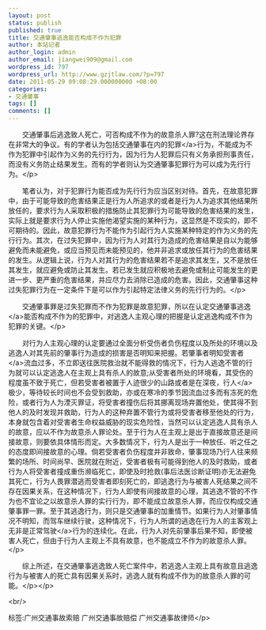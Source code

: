 ```yaml
---
layout: post
status: publish
published: true
title: 交通肇事逃逸能否构成不作为犯罪
author: 本站记者
author_login: admin
author_email: jiangwei909@gmail.com
wordpress_id: 797
wordpress_url: http://www.gzjtlaw.com/?p=797
date: 2011-05-29 09:08:29.000000000 +08:00
categories:
- 交通肇事
tags: []
comments: []
---
```

<p><p>　　交通肇事后逃逸致人死亡，可否构成不作为的故意杀人罪?这在刑法理论界存在非常大的争议。有的学者认为包括交通肇事在内的<a>犯罪<&#47;a>行为，不能成为不作为犯罪中引起作为义务的先行行为，因为行为人犯罪后只有义务承担刑事责任，而没有义务防止结果发生。而有的学者则认为交通肇事犯罪行为可以成为先行行为。<&#47;p><p>　　笔者认为，对于犯罪行为能否成为先行行为应当区别对待。首先，在故意犯罪中，由于可能导致的危害结果正是行为人所追求的或者是行为人为追求其他结果所放任的，要求行为人采取积极的措施防止其犯罪行为可能导致的危害结果的发生，实际上就是要求行为人停止实施他渴望实施的某种行为，这显然是不现实的，即不可期待的。因此，故意犯罪行为不能作为引起行为人实施某种特定的作为义务的先行行为。其次，在过失犯罪中，因为行为人对其行为造成的危害结果是自以为能够避免而未能避免，或应当预见而未能预见的，他并非追求或放任其行为的危害结果的发生。从逻辑上说，行为人对其行为的危害结果若不是追求其发生，又不是放任其发生，就应避免或防止其发生。若已发生就应积极地去避免或制止可能发生的更进一步、更严重的危害结果，并应尽力去消除已造成的危害。因此，交通肇事这种过失犯罪行为在一定条件下是可以作为引起特定法律义务的先行行为的。<&#47;p><p>　　交通肇事罪是过失犯罪而不作为犯罪是故意犯罪，所以在认定交通<a>肇事逃逸<&#47;a>能否构成不作为的犯罪中，对逃逸人主观心理的把握是认定逃逸构成不作为犯罪的关键。<&#47;p><p>　　对行为人主观心理的认定要通过全面分析受伤者负伤程度以及所处的环境以及逃逸人对其先前的肇事行为造成的损害是否明知来把握。若肇事者明知<a>受害者<&#47;a>流血过多，不立即送往医院救治就不能得救的情况下，行为人逃逸不管的行为就可以认定逃逸人在主观上具有杀人的故意;从受害者所处的环境看，其受伤的程度虽不致于死亡，但若受害者被置于人迹很少的山路或者是在深夜，<a>行人<&#47;a>极少，等待较长时间也不会受到救助，亦或在寒冷的季节因流血过多而有冻死的危险，或者行为人为湮灭罪证，将受害者撞伤后将其挪离现场弃置他处，使其得不到他人的及时发现并救助，行为人的这种弃置不管行为或将受害者移至他处的行为，本身就包含着对受害者生命权益威胁的现实危险性，当然可以认定逃逸人具有杀人的故意，应以不作为故意杀人罪论处。至于行为人在主观上是出于直接故意还是间接故意，则要依具体情形而定。大多数情况下，行为人是出于一种放任、听之任之的态度即间接故意的心理。倘若受害者负伤程度并非致命，肇事现场乃行人往来频繁的场所、时间尚早、医院就在附近，受害者极有可能得到他人的及时救助，或者行为人将受害者撞成重伤濒临死亡，即使及时抢救(事后法医诊断证明)亦无法避免其死亡，行为人畏罪潜逃而受害者即刻死亡的，即逃逸行为与被害人死结果之间不存在因果关系，在这种情况下，行为人即使有间接故意的心理，其逃逸不管的不作为也不宜论之以故意杀人罪的实行行为，即不能成立故意杀人罪，而应仅构成交通肇事罪一罪。至于其逃逸行为，则只是交通肇事的加重情节。如果行为人对肇事情况不明知，而驾车继续行驶，这种情况下，行为人所谓的逃逸在行为人的主客观上无非是正常<a>驾驶<&#47;a>行为的连续化。在此，行为人对先前肇事后果不知，即使被害人死亡，但由于行为人主观上不具有故意，也不能成立不作为的故意杀人罪。<&#47;p><p>　　综上所述，在交通肇事逃逸致人死亡案件中，若逃逸人主观上具有故意且逃逸行为与被害人的死亡具有因果关系时，逃逸人就有构成不作为的故意杀人罪的可能。<&#47;p><&#47;p><br&#47;><p>标签:广州交通事故索赔 广州交通事故赔偿 广州交通事故律师<&#47;p>
